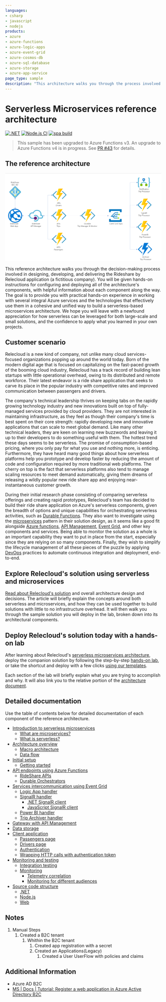 ```yaml
---
languages:
- csharp
- javascript
- nodejs
products:
- azure
- azure-functions
- azure-logic-apps
- azure-event-grid
- azure-cosmos-db
- azure-sql-database
- azure-storage
- azure-app-service
page_type: sample
description: "This architecture walks you through the process involved in developing the Rideshare by Relecloud application."
---
```


# Serverless Microservices reference architecture

[![.NET](https://github.com/Azure-Samples/Serverless-microservices-reference-architecture/actions/workflows/dotnet.yml/badge.svg)](https://github.com/Azure-Samples/Serverless-microservices-reference-architecture/actions/workflows/dotnet.yml)
[![Node.js CI](https://github.com/Azure-Samples/Serverless-microservices-reference-architecture/actions/workflows/nodejs.yml/badge.svg)](https://github.com/Azure-Samples/Serverless-microservices-reference-architecture/actions/workflows/nodejs.yml)
[![spa build](https://github.com/Azure-Samples/Serverless-microservices-reference-architecture/actions/workflows/spa.yml/badge.svg)](https://github.com/Azure-Samples/Serverless-microservices-reference-architecture/actions/workflows/spa.yml)

> This sample has been upgraded to Azure Functions v3. An upgrade to Azure Functions v4 is in progress. See [PR #43](https://github.com/Azure-Samples/Serverless-microservices-reference-architecture/pull/43) for details.

## The reference architecture

![RideShare Macro Architecture](documentation/media/macro-architecture.png)

This reference architecture walks you through the decision-making process involved in designing, developing, and delivering the Rideshare by Relecloud application (a fictitious company). You will be given hands-on instructions for configuring and deploying all of the architecture's components, with helpful information about each component along the way. The goal is to provide you with practical hands-on experience in working with several integral Azure services and the technologies that effectively use them in a cohesive and unified way to build a serverless-based microservices architecture. We hope you will leave with a newfound appreciation for how serverless can be leveraged for both large-scale and small solutions, and the confidence to apply what you learned in your own projects.

## Customer scenario

Relecloud is a new kind of company, not unlike many cloud services-focused organizations popping up around the world today. Born of the modern digital age that is focused on capitalizing on the fast-paced growth of the booming cloud industry, Relecloud has a track record of building lean startups with little operational overhead, owing to its distributed and remote workforce. Their latest endeavor is a ride share application that seeks to carve its place in the popular industry with competitive rates and improved communication between passengers and drivers.

The company's technical leadership thrives on keeping tabs on the rapidly growing technology industry and new innovations built on top of fully-managed services provided by cloud providers. They are not interested in maintaining infrastructure, as they feel as though their company's time is best spent on their core strength: rapidly developing new and innovative applications that can scale to meet global demand. Like many other technical leaders, they are keen on learning new buzzwords and leaving it up to their developers to do something useful with them. The hottest trend these days seems to be serverless. The promise of consumption-based pricing, where you only pay for what you use and nothing more, is enticing. Furthermore, they have heard many good things about how serverless platforms help you prototype and develop faster by reducing the amount of code and configuration required by more traditional web platforms. The cherry on top is the fact that serverless platforms also tend to manage scaling resources to meet demand automatically, giving them dreams of releasing a wildly popular new ride share app and enjoying near-instantaneous customer growth.

During their initial research phase consisting of comparing serverless offerings and creating rapid prototypes, Relecloud's team has decided to build their ride share application on Azure's serverless components, given the breadth of options and unique capabilities for orchestrating serverless activities, such as [Durable Functions](https://docs.microsoft.com/azure/azure-functions/durable-functions-overview). They also want to investigate using the [microservices](https://aka.ms/azure-microservices) pattern in their solution design, as it seems like a good fit alongside [Azure functions](https://docs.microsoft.com/azure/azure-functions/functions-overview), [API Management](https://docs.microsoft.com/azure/api-management/api-management-key-concepts), [Event Grid](https://docs.microsoft.com/azure/event-grid/overview), and other key components and services. Being able to monitor the solution as a whole is an important capability they want to put in place from the start, especially since they are relying on so many components. Finally, they wish to simplify the lifecycle management of all these pieces of the puzzle by applying [DevOps](https://docs.microsoft.com/azure/devops/learn/what-is-devops) practices to automate continuous integration and deployment, end-to-end.

## Explore Relecloud's solution using serverless and microservices

[Read about Relecloud's solution](/documentation/introduction.md) and overall architecture design and decisions. The article will briefly explain the concepts around both serverless and microservices, and how they can be used together to build solutions with little to no infrastructure overhead. It will then walk you through the sample solution you will deploy in the lab, broken down into its architectural components.

## Deploy Relecloud's solution today with a hands-on lab

After learning about Relecloud's [serverless microservices architecture](/documentation/introduction.md), deploy the companion solution by following the step-by-step [hands-on lab](/documentation/setup.md), or take the shortcut and deploy with a few clicks [using our templates](/documentation/setup.md#cake-provision).

Each section of the lab will briefly explain what you are trying to accomplish and why. It will also link you to the relative portion of the [architecture document](/documentation/introduction.md).

## Detailed documentation

Use the table of contents below for detailed documentation of each component of the reference architecture.

- [Introduction to serverless microservices](/documentation/introduction.md)
  - [What are microservices?](/documentation/introduction.md#what-are-microservices)
  - [What is serverless?](/documentation/introduction.md#what-is-serverless)
- [Architecture overview](/documentation/architecture-overview.md)
  - [Macro architecture](/documentation/architecture-overview.md#macro-architecture)
  - [Data flow](/documentation/architecture-overview.md#data-flow)
- [Initial setup](/documentation/setup.md)
  - [Getting started](/documentation/setup.md#getting-started)
- [API endpoints using Azure Functions](/documentation/api-endpoints.md)
  - [RideShare APIs](/documentation/api-endpoints.md#rideshare-apis)
  - [Durable Orchestrators](/documentation/api-endpoints.md#durable-orchestrators)
- [Services intercommunication using Event Grid](/documentation/services-intercommunication.md)
  - [Logic App handler](/documentation/services-intercommunication.md#logic-app-handler)
  - [SignalR handler](/documentation/services-intercommunication.md#signalr-handler)
    - [.NET SignalR client](/documentation/services-intercommunication.md#dotnet-signalr-client)
    - [JavaScript SignalR client](/documentation/services-intercommunication.md#javascript-signalr-client)
  - [Power BI handler](/documentation/services-intercommunication.md#power-bi-handler)
  - [Trip Archiver handler](/documentation/services-intercommunication.md#trip-archiver-handler)
- [Gateway with API Management](/documentation/api-management.md)
- [Data storage](/documentation/data-storage.md)
- [Client application](/documentation/client-application.md)
  - [Passengers page](/documentation/client-application.md#passengers-page)
  - [Drivers page](/documentation/client-application.md#drivers-page)
  - [Authentication](/documentation/client-application.md#authentication)
  - [Wrapping HTTP calls with authentication token](/documentation/client-application.md#wrapping-http-calls-with-authentication-token)
- [Monitoring and testing](/documentation/monitoring-testing.md)
  - [Integration testing](/documentation/monitoring-testing.md#integration-testing)
  - [Monitoring](/documentation/monitoring-testing.md#monitoring)
    - [Telemetry correlation](/documentation/monitoring-testing.md#telemetry-correlation)
    - [Monitoring for different audiences](/documentation/monitoring-testing.md#monitoring-for-different-audiences)
- [Source code structure](/documentation/source-code-structure.md)
  - [.NET](/documentation/source-code-structure.md#net)
  - [Node.js](/documentation/source-code-structure.md#nodejs)
  - [Web](/documentation/source-code-structure.md#web)

## Notes

1. Manual Steps
   1. Created a B2C tenant
      1. Whithin the B2C tenant
         1. Created app registration with a secret
         2. Created an Applications(Legacy)
            1. Created a User UserFlow with policies and claims

## Additional Information

- Azure AD B2C
- [MS | Docs | Tutorial: Register a web application in Azure Active Directory B2C][1]

[1]: https://docs.microsoft.com/en-us/azure/active-directory-b2c/tutorial-register-applications